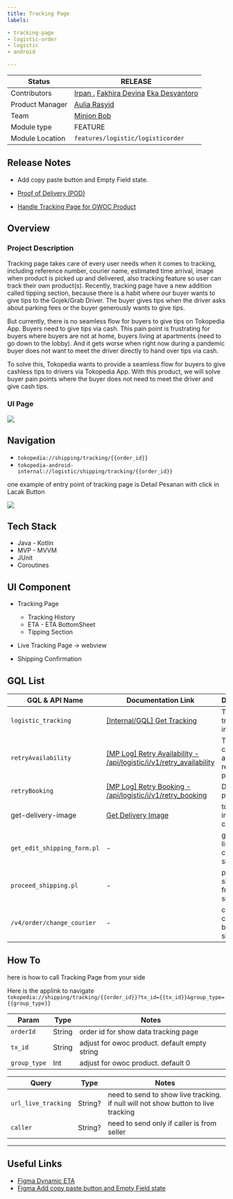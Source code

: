 ```yaml
---
title: Tracking Page
labels:

- tracking-page
- logistic-order
- logistic
- android

---
```


<!--left header table-->

| Status               | <!--start status:GREEN-->RELEASE<!--end status-->                                                                                                                                                                                                                                                          |
|----------------------|------------------------------------------------------------------------------------------------------------------------------------------------------------------------------------------------------------------------------------------------------------------------------------------------------------|
| Contributors         | [Irpan .](https://tokopedia.atlassian.net/wiki/people/6253578a3bf0f0007015669c?ref=confluence) [Fakhira Devina](https://tokopedia.atlassian.net/wiki/people/61077e53b704b40068e80a8e?ref=confluence) [Eka Desyantoro](https://tokopedia.atlassian.net/wiki/people/6283196bd9ddcc006e9c7a85?ref=confluence) |
| Product Manager<br/> | [Aulia Rasyid](https://tokopedia.atlassian.net/wiki/people/613e9e61e7c328007069f2b6?ref=confluence)                                                                                                                                                                                                        |
| Team                 | [Minion Bob](https://tokopedia.atlassian.net/people/team/2373d8a6-1afc-4f2a-aa7a-63855c273051)                                                                                                                                                                                                             |
| Module type          | <!--start status:YELLOW-->FEATURE<!--end status-->                                                                                                                                                                                                                                                         |
| Module Location      | `features/logistic/logisticorder`                                                                                                                                                                                                                                                                          |

<!--toc-->

## Release Notes

<!--start expand:29 July (Ma-3.185 and SA-2.115)-->
- Add copy paste button and Empty Field state.

<!--end expand-->

<!--start expand:24 June (Ma-3.180)-->
- [Proof of Delivery (POD)](https://tokopedia.atlassian.net/wiki/spaces/PA/pages/1967065652)
<!--end expand-->
- [Handle Tracking Page for OWOC Product ](https://github.com/tokopedia/android-tokopedia-core/pull/34005)

## **Overview**

### Project Description

Tracking page takes care of every user needs when it comes to tracking, including reference number, courier name, estimated time
arrival, image when product is picked up and delivered, also tracking feature so user can track their own product(s). Recently,
tracking page have a new addition called tipping section, because there is a habit where our buyer wants to give tips to the
Gojek/Grab Driver. The buyer gives tips when the driver asks about parking fees or the buyer generously wants to give tips.

But currently, there is no seamless flow for buyers to give tips on Tokopedia App. Buyers need to give tips via cash. This pain
point is frustrating for buyers where buyers are not at home, buyers living at apartments (need to go down to the lobby). And it
gets worse when right now during a pandemic buyer does not want to meet the driver directly to hand over tips via cash.

To solve this, Tokopedia wants to provide a seamless flow for buyers to give cashless tips to drivers via Tokopedia App. With this
product, we will solve buyer pain points where the buyer does not need to meet the driver and give cash tips.

### UI Page

![](../res/trackingpage/3.png)

## Navigation

- `tokopedia://shipping/tracking/{{order_id}}`
- `tokopedia-android-internal://logistic/shipping/tracking/{{order_id}}`

one example of entry point of tracking page is Detail Pesanan with click in Lacak Button

![](../res/trackingpage/Screenshot_1680145248.png)

## Tech Stack

- Java - Kotlin
- MVP - MVVM
- JUnit
- Coroutines

## UI Component

- Tracking Page


	- Tracking History
	- ETA - ETA BottomSheet
	- Tipping Section
- Live Tracking Page → webview
- Shipping Confirmation

## GQL List

| **GQL & API Name**          | **Documentation Link**                                                                                                                  | **Description**                              |
|-----------------------------|-----------------------------------------------------------------------------------------------------------------------------------------|----------------------------------------------|
| `logistic_tracking`         | [[Internal/GQL] Get Tracking](https://tokopedia.atlassian.net/wiki/spaces/LG/pages/570294330)                                           | To get all tracking info                     |
| `retryAvailability`         | [[MP Log] Retry Availability - /api/logistic/i/v1/retry\_availability](https://tokopedia.atlassian.net/wiki/spaces/LG/pages/2086542990) | To check if courier is avail to retry pickup |
| `retryBooking`              | [[MP Log] Retry Booking - /api/logistic/i/v1/retry\_booking](https://tokopedia.atlassian.net/wiki/spaces/LG/pages/840115009)            | Doing retry pickup                           |
| get-delivery-image          | [Get Delivery Image](https://tokopedia.atlassian.net/wiki/spaces/LG/pages/1412012172/Get+Delivery+Image)                                | to show image from courier                   |
| `get_edit_shipping_form.pl` | -                                                                                                                                       | get courier list on confirm shipping         |
| `proceed_shipping.pl`       | -                                                                                                                                       | proceed shipping from seller side            |
| `/v4/order/change_courier`  | -                                                                                                                                       | change courier before shipping               |

## How To

here is how to call Tracking Page from your side

Here is the applink to navigate 
`tokopedia://shipping/tracking/{{order_id}}?tx_id={{tx_id}}&group_type={{group_type}}`



<!--start expand:Param and query-->

| **Param**    | **Type** | **Notes**                                     |
|--------------|----------|-----------------------------------------------|
| `orderId`    | String   | order id for show data tracking page          |
| `tx_id`      | String   | adjust for owoc product. default empty string |
| `group_type` | Int      | adjust for owoc product. default 0            |

| **Query**           | **Type** | **Notes**                                                                         |
|---------------------|----------|-----------------------------------------------------------------------------------|
| `url_live_tracking` | String?  | need to send to show live tracking. if null will not show button to live tracking |
| `caller`            | String?  | need to send only if caller is from seller                                        |

<!--end expand-->



---

## Useful Links

- [Figma Dynamic ETA](https://www.figma.com/file/Ca0Lakjx4tZDf4gvClXkQ3/Dynamic-ETA-v1.0---%5BM%2FD%5D?t=c19BCJRsa9gQhYF9-6)
- [Figma Add copy paste button and Empty Field state](https://www.figma.com/file/tNgEL1SLOrz4hKsk9p0jT3/%5BUIUX-M%2FD%5D-Tracking-%2F-Lacak-Master?node-id=203%3A9724)